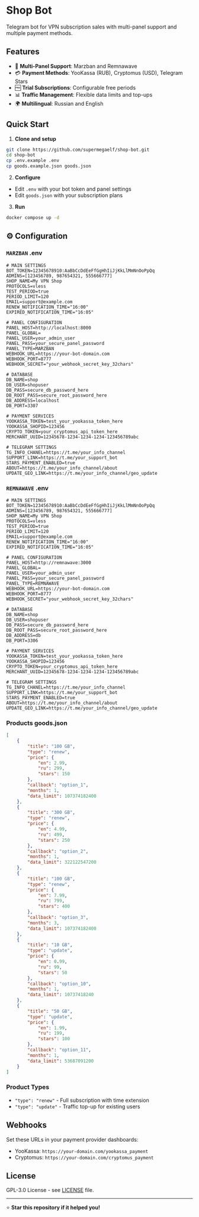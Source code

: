 # Shop Bot

Telegram bot for VPN subscription sales with multi-panel support and multiple payment methods.

## Features

- 🎯 **Multi-Panel Support**: Marzban and Remnawave
- 💳 **Payment Methods**: YooKassa (RUB), Cryptomus (USD), Telegram Stars
- 🆓 **Trial Subscriptions**: Configurable free periods
- 📊 **Traffic Management**: Flexible data limits and top-ups
- 🌍 **Multilingual**: Russian and English

## Quick Start

1. **Clone and setup**
```bash
git clone https://github.com/supermegaelf/shop-bot.git
cd shop-bot
cp .env.example .env
cp goods.example.json goods.json
```

2. **Configure**
- Edit `.env` with your bot token and panel settings
- Edit `goods.json` with your subscription plans

3. **Run**
```bash
docker compose up -d
```

## ⚙️ Configuration

### `MARZBAN` .env
```env
# MAIN SETTINGS
BOT_TOKEN=12345678910:AaBbCcDdEeFfGgHhIiJjKkLlMmNnOoPpQq
ADMINS=[123456789, 987654321, 555666777]
SHOP_NAME=My VPN Shop
PROTOCOLS=vless
TEST_PERIOD=true
PERIOD_LIMIT=120
EMAIL=support@example.com
RENEW_NOTIFICATION_TIME="16:00"
EXPIRED_NOTIFICATION_TIME="16:05"

# PANEL CONFIGURATION
PANEL_HOST=http://localhost:8000
PANEL_GLOBAL=
PANEL_USER=your_admin_user
PANEL_PASS=your_secure_panel_password
PANEL_TYPE=MARZBAN
WEBHOOK_URL=https://your-bot-domain.com
WEBHOOK_PORT=8777
WEBHOOK_SECRET="your_webhook_secret_key_32chars"

# DATABASE
DB_NAME=shop
DB_USER=shopuser
DB_PASS=secure_db_password_here
DB_ROOT_PASS=secure_root_password_here
DB_ADDRESS=localhost
DB_PORT=3307

# PAYMENT SERVICES
YOOKASSA_TOKEN=test_your_yookassa_token_here
YOOKASSA_SHOPID=123456
CRYPTO_TOKEN=your_cryptomus_api_token_here
MERCHANT_UUID=12345678-1234-1234-1234-123456789abc

# TELEGRAM SETTINGS
TG_INFO_CHANEL=https://t.me/your_info_channel
SUPPORT_LINK=https://t.me/your_support_bot
STARS_PAYMENT_ENABLED=true
ABOUT=https://t.me/your_info_channel/about
UPDATE_GEO_LINK=https://t.me/your_info_channel/geo_update
```

### `REMNAWAVE` .env
```env
# MAIN SETTINGS
BOT_TOKEN=12345678910:AaBbCcDdEeFfGgHhIiJjKkLlMmNnOoPpQq
ADMINS=[123456789, 987654321, 555666777]
SHOP_NAME=My VPN Shop
PROTOCOLS=vless
TEST_PERIOD=true
PERIOD_LIMIT=120
EMAIL=support@example.com
RENEW_NOTIFICATION_TIME="16:00"
EXPIRED_NOTIFICATION_TIME="16:05"

# PANEL CONFIGURATION
PANEL_HOST=http://remnawave:3000
PANEL_GLOBAL=
PANEL_USER=your_admin_user
PANEL_PASS=your_secure_panel_password
PANEL_TYPE=REMNAWAVE
WEBHOOK_URL=https://your-bot-domain.com
WEBHOOK_PORT=8777
WEBHOOK_SECRET="your_webhook_secret_key_32chars"

# DATABASE
DB_NAME=shop
DB_USER=shopuser
DB_PASS=secure_db_password_here
DB_ROOT_PASS=secure_root_password_here
DB_ADDRESS=db
DB_PORT=3306

# PAYMENT SERVICES
YOOKASSA_TOKEN=test_your_yookassa_token_here
YOOKASSA_SHOPID=123456
CRYPTO_TOKEN=your_cryptomus_api_token_here
MERCHANT_UUID=12345678-1234-1234-1234-123456789abc

# TELEGRAM SETTINGS
TG_INFO_CHANEL=https://t.me/your_info_channel
SUPPORT_LINK=https://t.me/your_support_bot
STARS_PAYMENT_ENABLED=true
ABOUT=https://t.me/your_info_channel/about
UPDATE_GEO_LINK=https://t.me/your_info_channel/geo_update
```

### Products goods.json
```json
[
    {
        "title": "100 GB",
        "type": "renew",
        "price": {
            "en": 2.99,
            "ru": 299,
            "stars": 150
        },
        "callback": "option_1",
        "months": 1,
        "data_limit": 107374182400
    },
    {
        "title": "300 GB",
        "type": "renew",
        "price": {
            "en": 4.99,
            "ru": 499,
            "stars": 250
        },
        "callback": "option_2",
        "months": 1,
        "data_limit": 322122547200
    },
    {
        "title": "100 GB",
        "type": "renew",
        "price": {
            "en": 7.99,
            "ru": 799,
            "stars": 400
        },
        "callback": "option_3",
        "months": 3,
        "data_limit": 107374182400
    },
    {
        "title": "10 GB",
        "type": "update",
        "price": {
            "en": 0.99,
            "ru": 99,
            "stars": 50
        },
        "callback": "option_10",
        "months": 1,
        "data_limit": 10737418240
    },
    {
        "title": "50 GB",
        "type": "update",
        "price": {
            "en": 1.99,
            "ru": 199,
            "stars": 100
        },
        "callback": "option_11",
        "months": 1,
        "data_limit": 53687091200
    }
]
```

### Product Types
- `"type": "renew"` - Full subscription with time extension
- `"type": "update"` - Traffic top-up for existing users

## Webhooks

Set these URLs in your payment provider dashboards:
- YooKassa: `https://your-domain.com/yookassa_payment`
- Cryptomus: `https://your-domain.com/cryptomus_payment`

## License

GPL-3.0 License - see [LICENSE](LICENSE) file.

---

⭐ **Star this repository if it helped you!**
